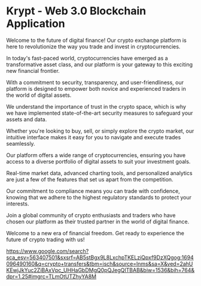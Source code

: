 # Krypt - Web 3.0 Blockchain Application
Welcome to the future of digital finance! Our crypto exchange platform is here to revolutionize the way you trade and invest in cryptocurrencies.

In today's fast-paced world, cryptocurrencies have emerged as a transformative asset class, and our platform is your gateway to this exciting new financial frontier.

With a commitment to security, transparency, and user-friendliness, our platform is designed to empower both novice and experienced traders in the world of digital assets.

We understand the importance of trust in the crypto space, which is why we have implemented state-of-the-art security measures to safeguard your assets and data.

Whether you're looking to buy, sell, or simply explore the crypto market, our intuitive interface makes it easy for you to navigate and execute trades seamlessly.

Our platform offers a wide range of cryptocurrencies, ensuring you have access to a diverse portfolio of digital assets to suit your investment goals.

Real-time market data, advanced charting tools, and personalized analytics are just a few of the features that set us apart from the competition.

Our commitment to compliance means you can trade with confidence, knowing that we adhere to the highest regulatory standards to protect your interests.

Join a global community of crypto enthusiasts and traders who have chosen our platform as their trusted partner in the world of digital finance.

Welcome to a new era of financial freedom. Get ready to experience the future of crypto trading with us!

https://www.google.com/search?sca_esv=563407501&sxsrf=AB5stBgx9L8LxchpTKELziQpxf9DzXQgog:1694096490160&q=crypto+transfers&tbm=isch&source=lnms&sa=X&ved=2ahUKEwjJkYuc2ZiBAxVpc_UHHaGbDMgQ0pQJegQITBAB&biw=1536&bih=764&dpr=1.25#imgrc=TLmOtUTZhyYA8M
